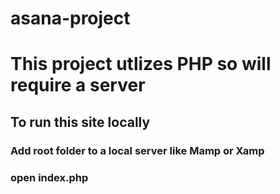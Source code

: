 # asana-project
# This project utlizes PHP so will require a server
## To run this site locally
### Add root folder to a local server like Mamp or Xamp
### open index.php
